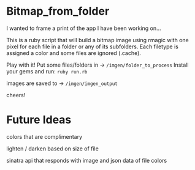 # Bitmap_from_folder
I wanted to frame a print of the app I have been working on...
 
 
 This is a ruby script that will build a bitmap image using rmagic with one pixel for each file in a folder or any of its subfolders. Each filetype is assigned a color and some files are ignored (.cache).
 
 Play with it!
 Put some files/folders in -> `/imgen/folder_to_process` 
 Install your gems and run:
 `ruby run.rb`
 
 images are saved to -> `/imgen/imgen_output`
 
 cheers!
 
 
 Future Ideas 
====== 
 
colors that are complimentary

lighten / darken based on size of file

sinatra api that responds with image and json data of file colors
 
